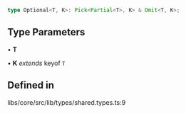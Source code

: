 ```ts
type Optional<T, K>: Pick<Partial<T>, K> & Omit<T, K>;
```

## Type Parameters

• **T**

• **K** *extends* keyof `T`

## Defined in

libs/core/src/lib/types/shared.types.ts:9
